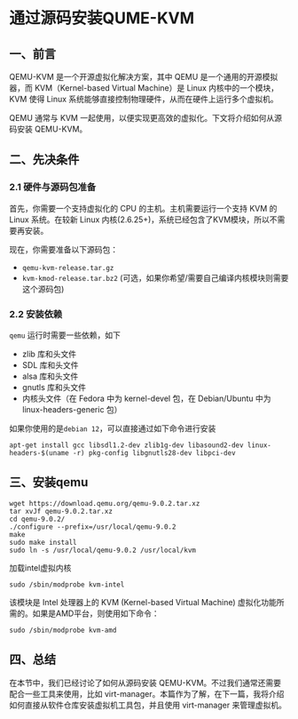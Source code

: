 # 通过源码安装QUME-KVM

## 一、前言

QEMU-KVM 是一个开源虚拟化解决方案，其中 QEMU 是一个通用的开源模拟器，而 KVM（Kernel-based Virtual Machine）是 Linux 内核中的一个模块，KVM 使得 Linux 系统能够直接控制物理硬件，从而在硬件上运行多个虚拟机。

QEMU 通常与 KVM 一起使用，以便实现更高效的虚拟化。下文将介绍如何从源码安装 QEMU-KVM。

## 二、先决条件

### 2.1 硬件与源码包准备

首先，你需要一个支持虚拟化的 CPU 的主机。主机需要运行一个支持 KVM 的 Linux 系统。在较新 Linux 内核(2.6.25+)，系统已经包含了KVM模块，所以不需要再安装。

现在，你需要准备以下源码包：

- `qemu-kvm-release.tar.gz`
- `kvm-kmod-release.tar.bz2` (可选，如果你希望/需要自己编译内核模块则需要这个源码包)

### 2.2 安装依赖

`qemu` 运行时需要一些依赖，如下

- zlib 库和头文件
- SDL 库和头文件
- alsa 库和头文件
- gnutls 库和头文件
- 内核头文件（在 Fedora 中为 kernel-devel 包，在 Debian/Ubuntu 中为 linux-headers-generic 包）

如果你使用的是`debian 12`，可以直接通过如下命令进行安装

```shell
apt-get install gcc libsdl1.2-dev zlib1g-dev libasound2-dev linux-headers-$(uname -r) pkg-config libgnutls28-dev libpci-dev
```

## 三、安装qemu

```shell
wget https://download.qemu.org/qemu-9.0.2.tar.xz
tar xvJf qemu-9.0.2.tar.xz
cd qemu-9.0.2/
./configure --prefix=/usr/local/qemu-9.0.2
make
sudo make install
sudo ln -s /usr/local/qemu-9.0.2 /usr/local/kvm
```

加载intel虚拟内核

```shell
sudo /sbin/modprobe kvm-intel
```

该模块是 Intel 处理器上的 KVM (Kernel-based Virtual Machine) 虚拟化功能所需的。如果是AMD平台，则使用如下命令：

```shell
sudo /sbin/modprobe kvm-amd
```

## 四、总结

在本节中，我们已经讨论了如何从源码安装 QEMU-KVM。不过我们通常还需要配合一些工具来使用，比如 virt-manager。本篇作为了解，在下一篇，我将介绍如何直接从软件仓库安装虚拟机工具包，并且使用 virt-manager 来管理虚拟机。
